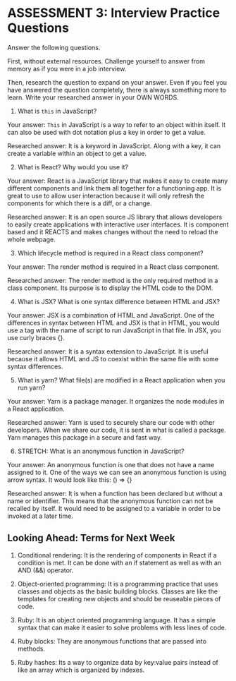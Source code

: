 # ASSESSMENT 3: Interview Practice Questions

Answer the following questions.

First, without external resources. Challenge yourself to answer from memory as if you were in a job interview.

Then, research the question to expand on your answer. Even if you feel you have answered the question completely, there is always something more to learn. Write your researched answer in your OWN WORDS.


1. What is `this` in JavaScript?

  Your answer: `This` in JavaScript is a way to refer to an object within itself. It can also be used with dot notation plus a key in order to get a value. 

  Researched answer: It is a keyword in JavaScript. Along with a key, it can create a variable within an object to get a value. 



2. What is React? Why would you use it?

  Your answer: React is a JavaScript library that makes it easy to create many different components and link them all together for a functioning app. It is great to use to allow user interaction because it will only refresh the components for which there is a diff, or a change.

  Researched answer: It is an open source JS library that allows developers to easily create applications with interactive user interfaces. It is component based and it REACTS and makes changes without the need to reload the whole webpage. 



3. Which lifecycle method is required in a React class component?

  Your answer: The render method is required in a React class component. 

  Researched answer: The render method is the only required method in a class component. Its purpose is to display the HTML code to the DOM.



4. What is JSX? What is one syntax difference between HTML and JSX?

  Your answer: JSX is a combination of HTML and JavaScript. One of the differences in syntax between HTML and JSX is that in HTML, you would use a tag with the name of script to run JavaScript in that file. In JSX, you use curly braces {}.

  Researched answer: It is a syntax extension to JavaScript. It is useful because it allows HTML and JS to coexist within the same file with some syntax differences. 



5. What is yarn? What file(s) are modified in a React application when you run yarn?

  Your answer: Yarn is a package manager. It organizes the node modules in a React application. 

  Researched answer: Yarn is used to securely share our code with other developers. When we share our code, it is sent in what is called a package. Yarn manages this package in a secure and fast way. 



6. STRETCH: What is an anonymous function in JavaScript?

  Your answer: An anonymous function is one that does not have a name assigned to it. One of the ways we can see an anonymous function is using arrow syntax. It would look like this:
  () => {}

  Researched answer: It is when a function has been declared but without a name or identifier. This means that the anonymous function can not be recalled by itself. It would need to be assigned to a variable in order to be invoked at a later time.


## Looking Ahead: Terms for Next Week

1. Conditional rendering: It is the rendering of components in React if a condition is met. It can be done with an if statement as well as with an AND (&&) operator.

2. Object-oriented programming: It is a programming practice that uses classes and objects as the basic building blocks. Classes are like the templates for creating new objects and should be reuseable pieces of code. 

3. Ruby: It is an object oriented programming language. It has a simple syntax that can make it easier to solve problems with less lines of code. 

4. Ruby blocks: They are anonymous functions that are passed into methods. 

5. Ruby hashes: Its a way to organize data by key:value pairs instead of like an array which is organized by indexes. 
